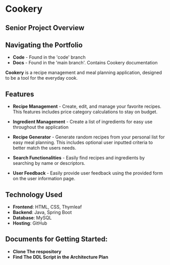 # **Cookery**
## Senior Project Overview

## Navigating the Portfolio ##
- **Code** - Found in the 'code' branch
- **Docs** - Found in the 'main branch'. Contains Cookery documentation


**Cookery** is a recipe management and meal planning application, designed to be a tool for the everyday cook.

## Features

- **Recipe Management** - Create, edit, and manage your favorite recipes. This features includes price category calculations to stay on budget.

- **Ingredient Management** - Create a list of ingredients for easy use throughout the application

- **Recipe Generator** - Generate random recipes from your personal list for easy meal planning. This includes optional user inputted criteria to better match the users needs.

-  **Search Functionalities** - Easily find recipes and ingredients by searching by name or descriptors.

-  **User Feedback** - Easily provide user feedback using the provided form on the user information page.


## Technology Used

- **Frontend**: HTML, CSS, Thymleaf
- **Backend**: Java, Spring Boot
- **Database**: MySQL
- **Hosting**: GitHub


## Documents for Getting Started:
- **Clone The respository**
- **Find The DDL Script in the Architecture Plan**
